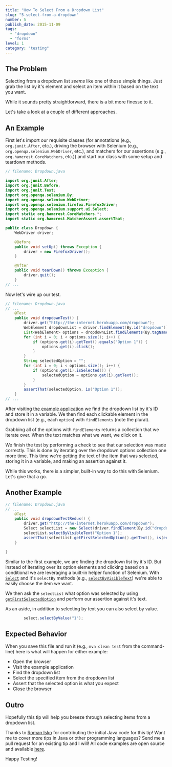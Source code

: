 ```yaml
---
title: "How To Select From a Dropdown List"
slug: "5-select-from-a-dropdown"
number: 5
publish_date: 2015-11-09
tags:
  - "dropdown"
  - "forms"
level: 1
category: "testing"
---
```


## The Problem

Selecting from a dropdown list *seems* like one of those simple things. Just grab the list by it's element and select an item within it based on the text you want.

While it sounds pretty straightforward, there is a bit more finesse to it.

Let's take a look at a couple of different approaches.

## An Example

First let's import our requisite classes (for annotations (e.g., `org.junit.After`, etc.), driving the browser with Selenium (e.g., `org.openqa.selenium.WebDriver`, etc.), and matchers for our assertions (e.g., `org.hamcrest.CoreMatchers`, etc.)) and start our class with some setup and teardown methods.

```java
// filename: Dropdown.java

import org.junit.After;
import org.junit.Before;
import org.junit.Test;
import org.openqa.selenium.By;
import org.openqa.selenium.WebDriver;
import org.openqa.selenium.firefox.FirefoxDriver;
import org.openqa.selenium.support.ui.Select;
import static org.hamcrest.CoreMatchers.*;
import static org.hamcrest.MatcherAssert.assertThat;

public class Dropdown {
    WebDriver driver;

    @Before
    public void setUp() throws Exception {
        driver = new FirefoxDriver();
    }

    @After
    public void tearDown() throws Exception {
        driver.quit();
    }
// ...
```

Now let's wire up our test.

```java
// filename: Dropdown.java
// ...
    @Test
    public void dropdownTest() {
        driver.get("http://the-internet.herokuapp.com/dropdown");
        WebElement dropdownList = driver.findElement(By.id("dropdown"));
        List<WebElement> options = dropdownList.findElements(By.tagName("option"));
        for (int i = 0; i < options.size(); i++) {
            if (options.get(i).getText().equals("Option 1")) {
                options.get(i).click();
            }
        }
        String selectedOption = "";
        for (int i = 0; i < options.size(); i++) {
            if (options.get(i).isSelected()) {
                selectedOption = options.get(i).getText();
            }
        }
        assertThat(selectedOption, is("Option 1"));
    }
// ...
```

After visiting [the example application](http://the-internet.herokuapp.com/dropdown) we find the dropdown list by it's ID and store it in a variable. We then find each clickable element in the dropdown list (e.g., each `option`) with `findElements` (note the plural).

Grabbing all of the options with `findElements` returns a collection that we iterate over. When the text matches what we want, we click on it.

We finish the test by performing a check to see that our selection was made correctly. This is done by iterating over the dropdown options collection one more time. This time we're getting the text of the item that was selected, storing it in a variable, and making an assertion against it.

While this works, there is a simpler, built-in way to do this with Selenium. Let's give that a go.

## Another Example

```java
// filename: Dropdown.java
// ...
    @Test
    public void dropdownTestRedux() {
        driver.get("http://the-internet.herokuapp.com/dropdown");
        Select selectList = new Select(driver.findElement(By.id("dropdown")));
        selectList.selectByVisibleText("Option 1");
        assertThat(selectList.getFirstSelectedOption().getText(), is(equalTo("Option 1")));
    }

}
```

Similar to the first example, we are finding the dropdown list by it's ID. But instead of iterating over its option elements and clicking based on a conditional we are leveraging a built-in helper function of Selenium. With [`Select`](https://seleniumhq.github.io/selenium/docs/api/java/org/openqa/selenium/support/ui/Select.html) and it's `selectBy` methods (e.g., [`selectByVisibleText`](https://seleniumhq.github.io/selenium/docs/api/java/org/openqa/selenium/support/ui/Select.html#selectByVisibleText-java.lang.String-)) we're able to easily choose the item we want.

We then ask the `selectList` what option was selected by using [`getFirstSelectedOption`](https://seleniumhq.github.io/selenium/docs/api/java/org/openqa/selenium/support/ui/Select.html#getFirstSelectedOption--) and perform our assertion against it's text.

As an aside, in addition to selecting by text you can also select by value.

```java
        select.selectByValue("1");
```

## Expected Behavior

When you save this file and run it (e.g., `mvn clean test` from the command-line) here is what will happen for either example:

+ Open the browser
+ Visit the example application
+ Find the dropdown list
+ Select the specified item from the dropdown list
+ Assert that the selected option is what you expect 
+ Close the browser

## Outro

Hopefully this tip will help you breeze through selecting items from a dropdown list.

Thanks to [Roman Isko](https://github.com/RomanIsko) for contributing the initial Java code for this tip! Want me to cover more tips in Java or other programming languages? Send me a pull request for an existing tip and I will! All code examples are open source and available [here](http://github.com/tourdedave/elemental-selenium-tips).

Happy Testing!
